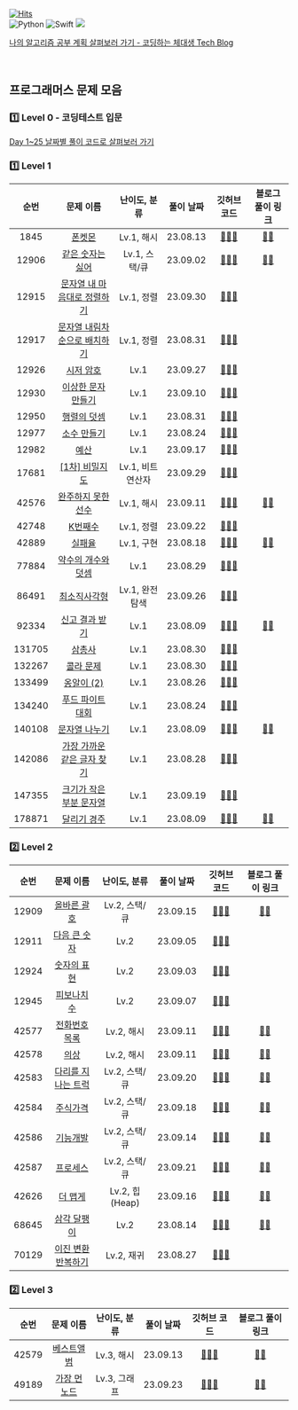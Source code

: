 [![Hits](https://hits.seeyoufarm.com/api/count/incr/badge.svg?url=https%3A%2F%2Fgithub.com%2Fmini-min%2FStudy_Algo&count_bg=%234CC6A2&title_bg=%23B43E3E&icon=&icon_color=%23E7E7E7&title=hits&edge_flat=false)](https://github.com/mini-min/Study_Algo)   
![Python](https://img.shields.io/badge/Python-blue?style=flat-square&logo=Python&logoColor=white)
![Swift](https://img.shields.io/badge/Swift-red?style=flat-square&logo=Swift&logoColor=white)
<img     src="https://img.shields.io/badge/Xcode-147EFB?style=flat-square&logo=Xcode&logoColor=white"/>

[나의 알고리즘 공부 계획 살펴보러 가기 - 코딩하는 체대생 Tech Blog](https://mini-min-dev.tistory.com/149)


<br>

## 프로그래머스 문제 모음

### 1️⃣ Level 0 - 코딩테스트 입문

[Day 1~25 날짜별 풀이 코드로 살펴보러 가기](https://github.com/mini-min/Study_Algo/tree/main/Programmers/Lv.0%20-%20%EC%BD%94%EB%94%A9%ED%85%8C%EC%8A%A4%ED%8A%B8%20%EC%9E%85%EB%AC%B8)


### 1️⃣ Level 1
   
| 순번 | 문제 이름                   | 난이도, 분류  | 풀이 날짜 | 깃허브 코드 | 블로그 풀이 링크 | 
| :--: | :-------------: | :---------------: | :------------------: | :----------: | :-------: |
| 1845 | [폰켓몬](https://school.programmers.co.kr/learn/courses/30/lessons/1845) | Lv.1, 해시 | 23.08.13 | [🧑🏻‍💻](https://github.com/mini-min/Study_Algo/blob/main/Programmers/Lv.1/1845.%20%ED%8F%B0%EC%BC%93%EB%AA%AC.py) | [✍🏻](https://mini-min-dev.tistory.com/199) |
| 12906 | [같은 숫자는 싫어](https://school.programmers.co.kr/learn/courses/30/lessons/12906) | Lv.1, 스택/큐 | 23.09.02 | [🧑🏻‍💻](https://github.com/mini-min/Study_Algo/blob/main/Programmers/Lv.1/12906.%20%EA%B0%99%EC%9D%80%20%EC%88%AB%EC%9E%90%EB%8A%94%20%EC%8B%AB%EC%96%B4.py) | [✍🏻](https://mini-min-dev.tistory.com/205) |
| 12915 | [문자열 내 마음대로 정렬하기](https://school.programmers.co.kr/learn/courses/30/lessons/12915) | Lv.1, 정렬 | 23.09.30 | [🧑🏻‍💻](https://github.com/mini-min/Study_Algo/blob/main/Programmers/Lv.1/12915.%20%EB%AC%B8%EC%9E%90%EC%97%B4%20%EB%82%B4%20%EB%A7%88%EC%9D%8C%EB%8C%80%EB%A1%9C%20%EC%A0%95%EB%A0%AC%ED%95%98%EA%B8%B0.py) |  |
| 12917 | [문자열 내림차순으로 배치하기](https://school.programmers.co.kr/learn/courses/30/lessons/12917) | Lv.1, 정렬 | 23.08.31 | [🧑🏻‍💻](https://github.com/mini-min/Study_Algo/blob/main/Programmers/Lv.1/12917.%20%EB%AC%B8%EC%9E%90%EC%97%B4%20%EB%82%B4%EB%A6%BC%EC%B0%A8%EC%88%9C%EC%9C%BC%EB%A1%9C%20%EB%B0%B0%EC%B9%98%ED%95%98%EA%B8%B0.py) |  |
| 12926 | [시저 암호](https://school.programmers.co.kr/learn/courses/30/lessons/12926) | Lv.1 | 23.09.27 | [🧑🏻‍💻](https://github.com/mini-min/Study_Algo/blob/main/Programmers/Lv.1/12926.%20%EC%8B%9C%EC%A0%80%20%EC%95%94%ED%98%B8.py) |  |
| 12930 | [이상한 문자 만들기](https://school.programmers.co.kr/learn/courses/30/lessons/12930) | Lv.1 | 23.09.10 | [🧑🏻‍💻](https://github.com/mini-min/Study_Algo/tree/main/Programmers/Lv.1) |  |
| 12950 | [행렬의 덧셈](https://school.programmers.co.kr/learn/courses/30/lessons/12950) | Lv.1 | 23.08.31 | [🧑🏻‍💻](https://github.com/mini-min/Study_Algo/blob/main/Programmers/Lv.1/12950.%20%ED%96%89%EB%A0%AC%EC%9D%98%20%EB%8D%A7%EC%85%88.py) |  |
| 12977 | [소수 만들기](https://school.programmers.co.kr/learn/courses/30/lessons/12977) | Lv.1 | 23.08.24 | [🧑🏻‍💻](https://github.com/mini-min/Study_Algo/blob/main/Programmers/Lv.1/12977.%20%EC%86%8C%EC%88%98%20%EB%A7%8C%EB%93%A4%EA%B8%B0.py) | |
| 12982 | [예산](https://school.programmers.co.kr/learn/courses/30/lessons/12982) | Lv.1 | 23.09.17 | [🧑🏻‍💻](https://github.com/mini-min/Study_Algo/blob/main/Programmers/Lv.1/12982.%20%EC%98%88%EC%82%B0.py) |  |
| 17681 | [[1차] 비밀지도](https://school.programmers.co.kr/learn/courses/30/lessons/17681) | Lv.1, 비트 연산자 | 23.09.29 | [🧑🏻‍💻](https://github.com/mini-min/Study_Algo/blob/main/Programmers/Lv.1/17681.%20%5B1%EC%B0%A8%5D%20%EB%B9%84%EB%B0%80%EC%A7%80%EB%8F%84.py) |  |
| 42576 | [완주하지 못한 선수](https://school.programmers.co.kr/learn/courses/30/lessons/42576) | Lv.1, 해시 | 23.09.11 | [🧑🏻‍💻](https://github.com/mini-min/Study_Algo/blob/main/Programmers/Lv.1/42576.%20%EC%99%84%EC%A3%BC%ED%95%98%EC%A7%80%20%EB%AA%BB%ED%95%9C%20%EC%84%A0%EC%88%98.py) | [✍🏻](https://mini-min-dev.tistory.com/199) |
| 42748 | [K번째수](https://school.programmers.co.kr/learn/courses/30/lessons/42748) | Lv.1, 정렬 | 23.09.22 | [🧑🏻‍💻](https://github.com/mini-min/Study_Algo/blob/main/Programmers/Lv.1/42748.%20K%EB%B2%88%EC%A7%B8%EC%88%98.py) |  |
| 42889 | [실패율](https://school.programmers.co.kr/learn/courses/30/lessons/42889) | Lv.1, 구현 | 23.08.18 | [🧑🏻‍💻](https://github.com/mini-min/Study_Algo/blob/main/Programmers/Lv.1/42889.%20%EC%8B%A4%ED%8C%A8%EC%9C%A8.py) | [✍🏻](https://mini-min-dev.tistory.com/195) | 
| 77884 | [약수의 개수와 덧셈](https://school.programmers.co.kr/learn/courses/30/lessons/77884) | Lv.1 | 23.08.29 | [🧑🏻‍💻](https://github.com/mini-min/Study_Algo/blob/main/Programmers/Lv.1/77884.%20%EC%95%BD%EC%88%98%EC%9D%98%20%EA%B0%9C%EC%88%98%EC%99%80%20%EB%8D%A7%EC%85%88.py) |  |
| 86491 | [최소직사각형](https://school.programmers.co.kr/learn/courses/30/lessons/86491) | Lv.1, 완전탐색 | 23.09.26 | [🧑🏻‍💻](https://github.com/mini-min/Study_Algo/blob/main/Programmers/Lv.1/86491.%20%EC%B5%9C%EC%86%8C%EC%A7%81%EC%82%AC%EA%B0%81%ED%98%95.py) |  |
| 92334 | [신고 결과 받기](https://school.programmers.co.kr/learn/courses/30/lessons/92334) | Lv.1 | 23.08.09 | [🧑🏻‍💻](https://github.com/mini-min/Study_Algo/blob/main/Programmers/Lv.1/92334.%20%EC%8B%A0%EA%B3%A0%20%EA%B2%B0%EA%B3%BC%20%EB%B0%9B%EA%B8%B0.py) | [✍🏻](https://mini-min-dev.tistory.com/189) | 
| 131705 | [삼총사](https://school.programmers.co.kr/learn/courses/30/lessons/131705) | Lv.1 | 23.08.30 | [🧑🏻‍💻](https://github.com/mini-min/Study_Algo/blob/main/Programmers/Lv.1/131705.%20%EC%82%BC%EC%B4%9D%EC%82%AC.py) |  |
| 132267 | [콜라 문제](https://school.programmers.co.kr/learn/courses/30/lessons/132267) | Lv.1 | 23.08.30 | [🧑🏻‍💻](https://github.com/mini-min/Study_Algo/blob/main/Programmers/Lv.1/132267.%20%EC%BD%9C%EB%9D%BC%20%EB%AC%B8%EC%A0%9C.py) |  |
| 133499 | [옹알이 (2)](https://school.programmers.co.kr/learn/courses/30/lessons/133499) | Lv.1 | 23.08.26 | [🧑🏻‍💻](https://github.com/mini-min/Study_Algo/blob/main/Programmers/Lv.1/133499.%20%EC%98%B9%EC%95%8C%EC%9D%B4%20(2).py) |  | 
| 134240 | [푸드 파이트 대회](https://school.programmers.co.kr/learn/courses/30/lessons/134240) | Lv.1 | 23.08.24 | [🧑🏻‍💻](https://github.com/mini-min/Study_Algo/blob/main/Programmers/Lv.1/134240.%20%ED%91%B8%EB%93%9C%20%ED%8C%8C%EC%9D%B4%ED%8A%B8%20%EB%8C%80%ED%9A%8C.py) |  | 
| 140108 | [문자열 나누기](https://school.programmers.co.kr/learn/courses/30/lessons/140108) | Lv.1 | 23.08.09 | [🧑🏻‍💻](https://github.com/mini-min/Study_Algo/blob/main/Programmers/Lv.1/140108.%20%EB%AC%B8%EC%9E%90%EC%97%B4%20%EB%82%98%EB%88%84%EA%B8%B0.py) | [✍🏻](https://mini-min-dev.tistory.com/190) | 
| 142086 | [가장 가까운 같은 글자 찾기](https://school.programmers.co.kr/learn/courses/30/lessons/142086) | Lv.1 | 23.08.28 | [🧑🏻‍💻](https://github.com/mini-min/Study_Algo/blob/main/Programmers/Lv.1/142086.%20%EA%B0%80%EC%9E%A5%20%EA%B0%80%EA%B9%8C%EC%9A%B4%20%EA%B0%99%EC%9D%80%20%EA%B8%80%EC%9E%90.py) |  | 
| 147355 | [크기가 작은 부분 문자열](https://school.programmers.co.kr/learn/courses/30/lessons/147355) | Lv.1 | 23.09.19 | [🧑🏻‍💻](https://github.com/mini-min/Study_Algo/blob/main/Programmers/Lv.1/147355.%20%ED%81%AC%EA%B8%B0%EA%B0%80%20%EC%9E%91%EC%9D%80%20%EB%B6%80%EB%B6%84%20%EB%AC%B8%EC%9E%90%EC%97%B4.py) |  |
| 178871 | [달리기 경주](https://school.programmers.co.kr/learn/courses/30/lessons/178871) | Lv.1 | 23.08.09 | [🧑🏻‍💻](https://github.com/mini-min/Study_Algo/blob/main/Programmers/Lv.1/178871.%20%EB%8B%AC%EB%A6%AC%EA%B8%B0%20%EA%B2%BD%EC%A3%BC.py) | [✍🏻](https://mini-min-dev.tistory.com/191) | 


### 2️⃣ Level 2

| 순번 | 문제 이름                   | 난이도, 분류 | 풀이 날짜 | 깃허브 코드 | 블로그 풀이 링크 | 
| :--: | :-------------: | :----------------: | :---------------: | :----------: | :-------: |
| 12909 | [올바른 괄호](https://school.programmers.co.kr/learn/courses/30/lessons/12909) | Lv.2, 스택/큐 | 23.09.15 | [🧑🏻‍💻](https://github.com/mini-min/Study_Algo/blob/main/Programmers/Lv.2/12909.%20%EC%98%AC%EB%B0%94%EB%A5%B8%20%EA%B4%84%ED%98%B8.py) | [✍🏻](https://mini-min-dev.tistory.com/206) | 
| 12911 | [다음 큰 숫자](https://school.programmers.co.kr/learn/courses/30/lessons/12911) | Lv.2 | 23.09.05 | [🧑🏻‍💻](https://github.com/mini-min/Study_Algo/blob/main/Programmers/Lv.2/12911.%20%EB%8B%A4%EC%9D%8C%20%ED%81%B0%20%EC%88%AB%EC%9E%90.py) |  |
| 12924 | [숫자의 표현](https://school.programmers.co.kr/learn/courses/30/lessons/12924) | Lv.2 | 23.09.03 | [🧑🏻‍💻](https://github.com/mini-min/Study_Algo/blob/main/Programmers/Lv.2/12924.%20%EC%88%AB%EC%9E%90%EC%9D%98%20%ED%91%9C%ED%98%84.py) |  |
| 12945 | [피보나치 수](https://school.programmers.co.kr/learn/courses/30/lessons/12945) | Lv.2 | 23.09.07 | [🧑🏻‍💻](https://github.com/mini-min/Study_Algo/blob/main/Programmers/Lv.2/12945.%20%ED%94%BC%EB%B3%B4%EB%82%98%EC%B9%98%20%EC%88%98.py) |  |
| 42577 | [전화번호 목록](https://school.programmers.co.kr/learn/courses/30/lessons/42577) | Lv.2, 해시 | 23.09.11 | [🧑🏻‍💻](https://github.com/mini-min/Study_Algo/blob/main/Programmers/Lv.2/42577.%20%EC%A0%84%ED%99%94%EB%B2%88%ED%98%B8%20%EB%AA%A9%EB%A1%9D.py) | [✍🏻](https://mini-min-dev.tistory.com/200) |
| 42578 | [의상](https://school.programmers.co.kr/learn/courses/30/lessons/42578) | Lv.2, 해시 | 23.09.11 | [🧑🏻‍💻](https://github.com/mini-min/Study_Algo/blob/main/Programmers/Lv.2/42578.%20%EC%9D%98%EC%83%81.py) | [✍🏻](https://mini-min-dev.tistory.com/200) | |
| 42583 | [다리를 지나는 트럭](https://school.programmers.co.kr/learn/courses/30/lessons/42583) | Lv.2, 스택/큐 | 23.09.20 | [🧑🏻‍💻](https://github.com/mini-min/Study_Algo/blob/main/Programmers/Lv.2/42583.%20%EB%8B%A4%EB%A6%AC%EB%A5%BC%20%EC%A7%80%EB%82%98%EB%8A%94%20%ED%8A%B8%EB%9F%AD.py) | [✍🏻](https://mini-min-dev.tistory.com/206) |
| 42584 | [주식가격](https://school.programmers.co.kr/learn/courses/30/lessons/42584) | Lv.2, 스택/큐 | 23.09.18 | [🧑🏻‍💻](https://github.com/mini-min/Study_Algo/blob/main/Programmers/Lv.2/42584.%20%EC%A3%BC%EC%8B%9D%EA%B0%80%EA%B2%A9.py) | [✍🏻](https://mini-min-dev.tistory.com/206) |
| 42586 | [기능개발](https://school.programmers.co.kr/learn/courses/30/lessons/42586) | Lv.2, 스택/큐 | 23.09.14 | [🧑🏻‍💻](https://github.com/mini-min/Study_Algo/blob/main/Programmers/Lv.2/42586.%20%EA%B8%B0%EB%8A%A5%EA%B0%9C%EB%B0%9C.py) | [✍🏻](https://mini-min-dev.tistory.com/206) |
| 42587 | [프로세스](https://school.programmers.co.kr/learn/courses/30/lessons/42587) | Lv.2, 스택/큐 | 23.09.21 | [🧑🏻‍💻](https://github.com/mini-min/Study_Algo/blob/main/Programmers/Lv.2/42587.%20%ED%94%84%EB%A1%9C%EC%84%B8%EC%8A%A4.py) | [✍🏻](https://mini-min-dev.tistory.com/206) |
| 42626 | [더 맵게](https://school.programmers.co.kr/learn/courses/30/lessons/42626) | Lv.2, 힙 (Heap) | 23.09.16 | [🧑🏻‍💻](https://github.com/mini-min/Study_Algo/blob/main/Programmers/Lv.2/42626.%20%EB%8D%94%20%EB%A7%B5%EA%B2%8C.py) | [✍🏻](https://mini-min-dev.tistory.com/202) |
| 68645 | [삼각 달팽이](https://school.programmers.co.kr/learn/courses/30/lessons/68645) | Lv.2 | 23.08.14 | [🧑🏻‍💻](https://github.com/mini-min/Study_Algo/blob/main/Programmers/Lv.2/68645.%20%EC%82%BC%EA%B0%81%20%EB%8B%AC%ED%8C%BD%EC%9D%B4.py) | [✍🏻](https://mini-min-dev.tistory.com/194) |
| 70129 | [이진 변환 반복하기](https://school.programmers.co.kr/learn/courses/30/lessons/70129) | Lv.2, 재귀 | 23.08.27 | [🧑🏻‍💻](https://github.com/mini-min/Study_Algo/blob/main/Programmers/Lv.2/70129.%20%EC%9D%B4%EC%A7%84%20%EB%B3%80%ED%99%98%20%EB%B0%98%EB%B3%B5%ED%95%98%EA%B8%B0.py) |  |


### 2️⃣ Level 3

| 순번 | 문제 이름          | 난이도, 분류 | 풀이 날짜 | 깃허브 코드 | 블로그 풀이 링크 | 
| :--: | :-------------: | :----------------: | :---------------: | :----------: | :-------: |
| 42579 | [베스트앨범](https://school.programmers.co.kr/learn/courses/30/lessons/42579) | Lv.3, 해시 | 23.09.13 | [🧑🏻‍💻](https://github.com/mini-min/Study_Algo/blob/main/Programmers/Lv.3/42579.%20%EB%B2%A0%EC%8A%A4%ED%8A%B8%EC%95%A8%EB%B2%94.py) | [✍🏻](https://mini-min-dev.tistory.com/201) |
| 49189 | [가장 먼 노드](https://school.programmers.co.kr/learn/courses/30/lessons/49189) | Lv.3, 그래프 | 23.09.23 | [🧑🏻‍💻](https://github.com/mini-min/Study_Algo/blob/main/Programmers/Lv.3/49189.%20%EA%B0%80%EC%9E%A5%20%EB%A8%BC%20%EB%85%B8%EB%93%9C.py) | [✍🏻](https://mini-min-dev.tistory.com/207) |
